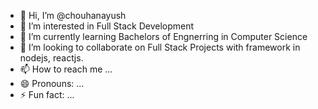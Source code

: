 - 👋 Hi, I’m @chouhanayush
- 👀 I’m interested in Full Stack Development
- 🌱 I’m currently learning Bachelors of Engnerring in Computer Science
- 💞️ I’m looking to collaborate on Full Stack Projects with framework in nodejs, reactjs.
- 📫 How to reach me ...
- 😄 Pronouns: ...
- ⚡ Fun fact: ...

<!---
chouhanayush/chouhanayush is a ✨ special ✨ repository because its `README.md` (this file) appears on your GitHub profile.
You can click the Preview link to take a look at your changes.
--->
